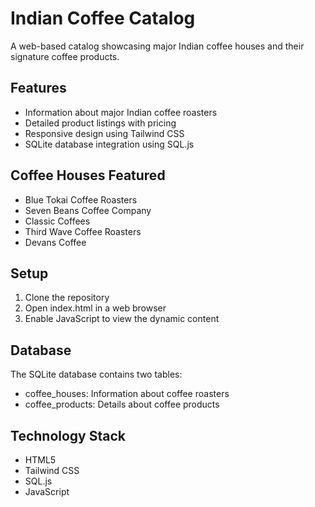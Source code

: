 # Indian Coffee Catalog

A web-based catalog showcasing major Indian coffee houses and their signature coffee products.

## Features

- Information about major Indian coffee roasters
- Detailed product listings with pricing
- Responsive design using Tailwind CSS
- SQLite database integration using SQL.js

## Coffee Houses Featured

- Blue Tokai Coffee Roasters
- Seven Beans Coffee Company
- Classic Coffees
- Third Wave Coffee Roasters
- Devans Coffee

## Setup

1. Clone the repository
2. Open index.html in a web browser
3. Enable JavaScript to view the dynamic content

## Database

The SQLite database contains two tables:
- coffee_houses: Information about coffee roasters
- coffee_products: Details about coffee products

## Technology Stack

- HTML5
- Tailwind CSS
- SQL.js
- JavaScript